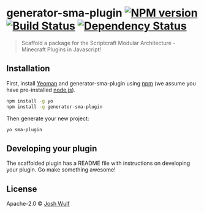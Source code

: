 # generator-sma-plugin [![NPM version][npm-image]][npm-url] [![Build Status][travis-image]][travis-url] [![Dependency Status][daviddm-image]][daviddm-url]

> Scaffold a package for the Scriptcraft Modular Architecture - Minecraft Plugins in Javascript!

## Installation

First, install [Yeoman](http://yeoman.io) and generator-sma-plugin using [npm](https://www.npmjs.com/) (we assume you have pre-installed [node.js](https://nodejs.org/)).

```bash
npm install -g yo
npm install -g generator-sma-plugin
```

Then generate your new project:

```bash
yo sma-plugin
```

## Developing your plugin

The scaffolded plugin has a README file with instructions on developing your plugin. Go make something awesome!

## License

Apache-2.0 © [Josh Wulf]()

[npm-image]: https://badge.fury.io/js/generator-scriptcraft-sma.svg
[npm-url]: https://npmjs.org/package/generator-scriptcraft-sma
[travis-image]: https://travis-ci.org/Magikcraft/generator-scriptcraft-sma.svg?branch=master
[travis-url]: https://travis-ci.org/Magikcraft/generator-scriptcraft-sma
[daviddm-image]: https://david-dm.org/Magikcraft/generator-scriptcraft-sma.svg?theme=shields.io
[daviddm-url]: https://david-dm.org/Magikcraft/generator-scriptcraft-sma
